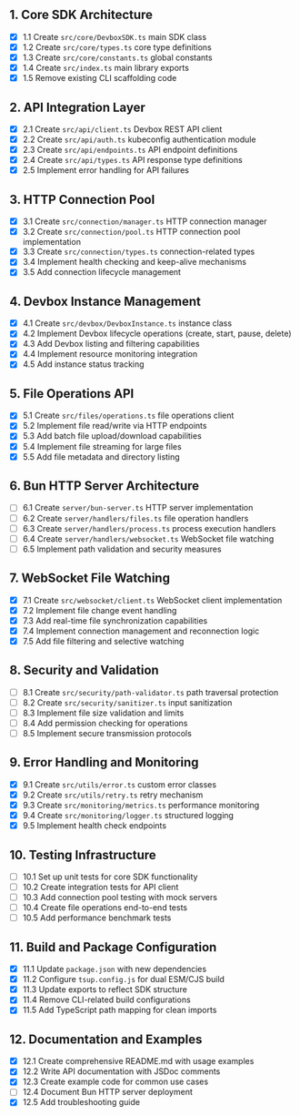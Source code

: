 ## 1. Core SDK Architecture

- [x] 1.1 Create `src/core/DevboxSDK.ts` main SDK class
- [x] 1.2 Create `src/core/types.ts` core type definitions
- [x] 1.3 Create `src/core/constants.ts` global constants
- [x] 1.4 Create `src/index.ts` main library exports
- [x] 1.5 Remove existing CLI scaffolding code

## 2. API Integration Layer

- [x] 2.1 Create `src/api/client.ts` Devbox REST API client
- [x] 2.2 Create `src/api/auth.ts` kubeconfig authentication module
- [x] 2.3 Create `src/api/endpoints.ts` API endpoint definitions
- [x] 2.4 Create `src/api/types.ts` API response type definitions
- [x] 2.5 Implement error handling for API failures

## 3. HTTP Connection Pool

- [x] 3.1 Create `src/connection/manager.ts` HTTP connection manager
- [x] 3.2 Create `src/connection/pool.ts` HTTP connection pool implementation
- [x] 3.3 Create `src/connection/types.ts` connection-related types
- [x] 3.4 Implement health checking and keep-alive mechanisms
- [x] 3.5 Add connection lifecycle management

## 4. Devbox Instance Management

- [x] 4.1 Create `src/devbox/DevboxInstance.ts` instance class
- [x] 4.2 Implement Devbox lifecycle operations (create, start, pause, delete)
- [x] 4.3 Add Devbox listing and filtering capabilities
- [x] 4.4 Implement resource monitoring integration
- [x] 4.5 Add instance status tracking

## 5. File Operations API

- [x] 5.1 Create `src/files/operations.ts` file operations client
- [x] 5.2 Implement file read/write via HTTP endpoints
- [x] 5.3 Add batch file upload/download capabilities
- [x] 5.4 Implement file streaming for large files
- [x] 5.5 Add file metadata and directory listing

## 6. Bun HTTP Server Architecture

- [ ] 6.1 Create `server/bun-server.ts` HTTP server implementation
- [ ] 6.2 Create `server/handlers/files.ts` file operation handlers
- [ ] 6.3 Create `server/handlers/process.ts` process execution handlers
- [ ] 6.4 Create `server/handlers/websocket.ts` WebSocket file watching
- [ ] 6.5 Implement path validation and security measures

## 7. WebSocket File Watching

- [x] 7.1 Create `src/websocket/client.ts` WebSocket client implementation
- [x] 7.2 Implement file change event handling
- [x] 7.3 Add real-time file synchronization capabilities
- [x] 7.4 Implement connection management and reconnection logic
- [x] 7.5 Add file filtering and selective watching

## 8. Security and Validation

- [ ] 8.1 Create `src/security/path-validator.ts` path traversal protection
- [ ] 8.2 Create `src/security/sanitizer.ts` input sanitization
- [ ] 8.3 Implement file size validation and limits
- [ ] 8.4 Add permission checking for operations
- [ ] 8.5 Implement secure transmission protocols

## 9. Error Handling and Monitoring

- [x] 9.1 Create `src/utils/error.ts` custom error classes
- [x] 9.2 Create `src/utils/retry.ts` retry mechanism
- [x] 9.3 Create `src/monitoring/metrics.ts` performance monitoring
- [x] 9.4 Create `src/monitoring/logger.ts` structured logging
- [x] 9.5 Implement health check endpoints

## 10. Testing Infrastructure

- [ ] 10.1 Set up unit tests for core SDK functionality
- [ ] 10.2 Create integration tests for API client
- [ ] 10.3 Add connection pool testing with mock servers
- [ ] 10.4 Create file operations end-to-end tests
- [ ] 10.5 Add performance benchmark tests

## 11. Build and Package Configuration

- [x] 11.1 Update `package.json` with new dependencies
- [x] 11.2 Configure `tsup.config.js` for dual ESM/CJS build
- [x] 11.3 Update exports to reflect SDK structure
- [x] 11.4 Remove CLI-related build configurations
- [x] 11.5 Add TypeScript path mapping for clean imports

## 12. Documentation and Examples

- [x] 12.1 Create comprehensive README.md with usage examples
- [x] 12.2 Write API documentation with JSDoc comments
- [x] 12.3 Create example code for common use cases
- [ ] 12.4 Document Bun HTTP server deployment
- [x] 12.5 Add troubleshooting guide
